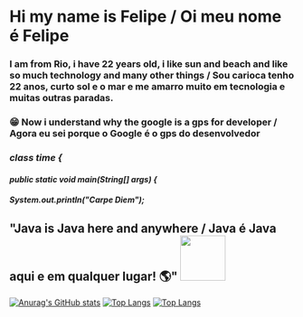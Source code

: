 # Hi my name is Felipe / Oi meu nome é Felipe
### I am from Rio, i have 22 years old, i like sun and beach and like so much technology and many other things / Sou carioca tenho 22 anos, curto sol e o mar e me amarro muito em tecnologia e muitas outras paradas.

### :grin: Now i understand why the google is a gps for developer / Agora eu sei porque o Google é o gps do desenvolvedor  

### ***class time {***
####  ***public static void main(String[] args) {***
####    ***System.out.println("Carpe Diem");***

## "Java is Java here and anywhere / Java é Java aqui e em qualquer lugar! :earth_americas:" <img src="https://user-images.githubusercontent.com/89545100/134685961-eb4c293b-c48b-48be-927e-f872430ca658.gif" width="80" height="80" /> 

[![Anurag's GitHub stats](https://github-readme-stats.vercel.app/api?username=felipecarvalhobarr)](https://github.com/anuraghazra/github-readme-stats) [![Top Langs](https://github-readme-stats.vercel.app/api/top-langs/?username=felipecarvalhobarr)](https://github.com/anuraghazra/github-readme-stats) [![Top Langs](https://github-readme-stats.vercel.app/api/top-langs/?username=felipecarvalhobarr&langs_count=8)](https://github.com/anuraghazra/github-readme-stats)
